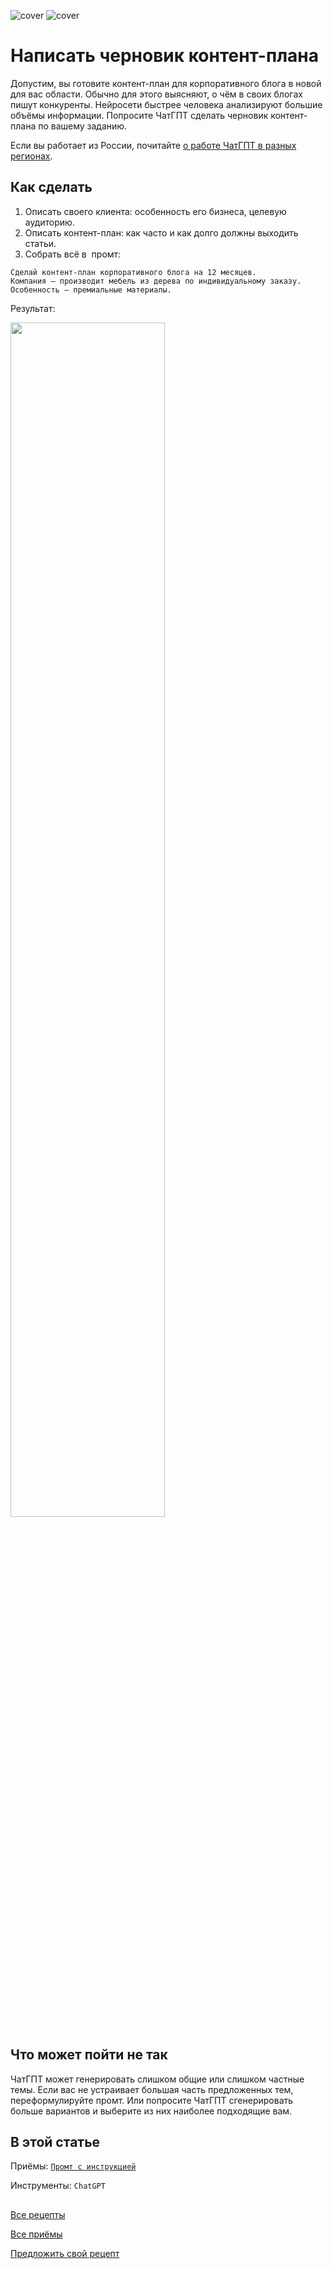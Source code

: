 ![cover](https://github.com/Open-Prompting/Knowledge-Base/blob/main/content/recipes/draft-plan/media/cover-draft-light.svg#gh-light-mode-only)
![cover](https://github.com/Open-Prompting/Knowledge-Base/blob/main/content/recipes/draft-plan/media/cover-draft-dark.svg#gh-dark-mode-only)



# Написать черновик контент-плана

Допустим, вы&nbsp;готовите контент-план для корпоративного блога в&nbsp;новой для вас области. Обычно для этого выясняют, о&nbsp;чём в&nbsp;своих блогах пишут конкуренты. Нейросети быстрее человека анализируют большие объёмы информации. Попросите ЧатГПТ сделать черновик контент-плана по&nbsp;вашему заданию.

Если вы работает из России, почитайте [о&nbsp;работе ЧатГПТ в&nbsp;разных регионах](https://github.com/Open-Prompting/Knowledge-Base/blob/main/content/articles/ruchatgpt/).

## Как сделать
1. Описать своего клиента: особенность его бизнеса, целевую аудиторию.
2. Описать контент-план: как часто и&nbsp;как долго должны выходить статьи.
3. Собрать всё в&nbsp; промт:
```
Сделай контент-план корпоративного блога на 12 месяцев. 
Компания — производит мебель из дерева по индивидуальному заказу.
Особенность — премиальные материалы.
```
Результат:

<img src="https://github.com/Open-Prompting/Open-Prompting/blob/4740f305f0c48bed70ebdd20afb3af5c276741ef/images/screenshot-plan.webp" width="70%" height="70%">

## Что может пойти не так
ЧатГПТ может генерировать слишком общие или слишком частные темы. Если вас не&nbsp;устраивает большая часть предложенных тем, переформулируйте промт. Или попросите ЧатГПТ сгенерировать больше вариантов и&nbsp;выберите из&nbsp;них наиболее подходящие вам.

## В этой статье

Приёмы: [`Промт с инструкцией`](https://github.com/Open-Prompting/Knowledge-Base#%D0%BF%D1%80%D0%B8%D1%91%D0%BC%D1%8B-%D1%81%D0%BA%D0%BE%D1%80%D0%BE)

Инструменты: `ChatGPT`

## 

[Все рецепты](https://github.com/Open-Prompting/Knowledge-Base/tree/main/content/recipes)

[Все приёмы](https://github.com/Open-Prompting/Knowledge-Base#%D0%BF%D1%80%D0%B8%D1%91%D0%BC%D1%8B-%D1%81%D0%BA%D0%BE%D1%80%D0%BE)

[Предложить свой рецепт](https://github.com/Open-Prompting/Knowledge-Base/tree/main/content/articles/contributing)
